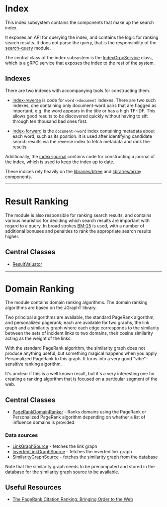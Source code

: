 # Index

This index subsystem contains the components that make up the search index.

It exposes an API for querying the index, and contains the logic 
for ranking search results.  It does not parse the query, that is
the responsibility of the [search-query](../functions/search-query) module.

The central class of the index subsystem is the [IndexGrpcService](java/nu/marginalia/index/IndexGrpcService.java) class,
which is a gRPC service that exposes the index to the rest of the system.

## Indexes

There are two indexes with accompanying tools for constructing them.

* [index-reverse](index-reverse/) is code for `word->document` indexes. There are two such indexes, one containing only document-word pairs that are flagged as important, e.g. the word appears in the title or has a high TF-IDF. This allows good results to be discovered quickly without having to sift through ten thousand bad ones first. 

* [index-forward](index-forward/) is the `document->word` index containing metadata about each word, such as its position. It is used after identifying candidate search results via the reverse index to fetch metadata and rank the results. 

Additionally, the [index-journal](index-journal/) contains code for constructing a journal of the index, which is used to keep the index up to date.

These indices rely heavily on the [libraries/btree](../libraries/btree) and [libraries/array](../libraries/array) components.

---

# Result Ranking

The module is also responsible for ranking search results, and contains various heuristics
for deciding which search results are important with regard to a query. In broad strokes [BM-25](https://nlp.stanford.edu/IR-book/html/htmledition/okapi-bm25-a-non-binary-model-1.html)
is used, with a number of additional bonuses and penalties to rank the appropriate search
results higher.

## Central Classes

* [ResultValuator](java/nu/marginalia/ranking/results/ResultValuator.java)

---

# Domain Ranking

The module contains domain ranking algorithms.  The domain ranking algorithms are based on
the JGraphT library.

Two principal algorithms are available, the standard PageRank algorithm,
and personalized pagerank; each are available for two graphs, the link graph
and a similarity graph where each edge corresponds to the similarity between
the sets of incident links to two domains, their cosine similarity acting as
the weight of the links.

With the standard PageRank algorithm, the similarity graph does not produce
anything useful, but something magical happens when you apply Personalized PageRank
to this graph.  It turns into a very good "vibe"-sensitive ranking algorithm.

It's unclear if this is a well known result, but it's a very interesting one
for creating a ranking algorithm that is focused on a particular segment of the web.

## Central Classes

* [PageRankDomainRanker](java/nu/marginalia/ranking/domains/PageRankDomainRanker.java) - Ranks domains using the
  PageRank or Personalized PageRank algorithm depending on whether a list of influence domains is provided.

### Data sources

* [LinkGraphSource](java/nu/marginalia/ranking/domains/data/LinkGraphSource.java) - fetches the link graph
* [InvertedLinkGraphSource](java/nu/marginalia/ranking/domains/data/InvertedLinkGraphSource.java) - fetches the inverted link graph
* [SimilarityGraphSource](java/nu/marginalia/ranking/domains/data/SimilarityGraphSource.java) - fetches the similarity graph from the database

Note that the similarity graph needs to be precomputed and stored in the database for
the similarity graph source to be available.

## Useful Resources

* [The PageRank Citation Ranking: Bringing Order to the Web](http://ilpubs.stanford.edu:8090/422/1/1999-66.pdf)
